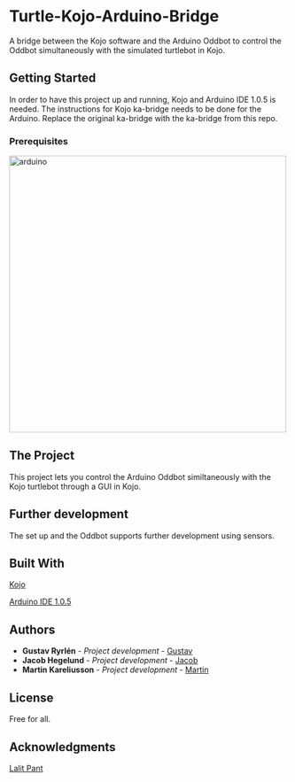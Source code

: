 # Turtle-Kojo-Arduino-Bridge

A bridge between the Kojo software and the Arduino Oddbot to control the Oddbot simultaneously with the simulated turtlebot in Kojo.

## Getting Started

In order to have this project up and running, Kojo and Arduino IDE 1.0.5 is needed. The instructions for Kojo ka-bridge needs to be done for the Arduino. Replace the original ka-bridge with the ka-bridge from this repo.

### Prerequisites

<img width="500" alt="arduino" src="https://cloud.githubusercontent.com/assets/8859812/26100977/d1049164-3a2f-11e7-8d33-6d886a228633.png">

## The Project

This project lets you control the Arduino Oddbot similtaneously with the Kojo turtlebot through a GUI in Kojo.



## Further development

The set up and the Oddbot supports further development using sensors.


## Built With

[Kojo](http://www.kogics.net/kojo-download)

[Arduino IDE 1.0.5](https://www.arduino.cc/en/main/OldSoftwareReleases)

## Authors

* **Gustav Ryrlén** - *Project development* - [Gustav](https://github.com/gustavryrlen/)
* **Jacob Hegelund** - *Project development* - [Jacob](https://github.com/Jhegelund)
* **Martin Kareliusson** - *Project development* - [Martin](https://github.com/martinkareliusson)

## License

Free for all.

## Acknowledgments

[Lalit Pant](https://bitbucket.org/lalit_pant/kojo-g/src/f5a26daae0f2?at=master)
